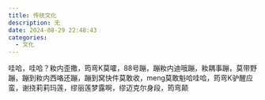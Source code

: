 ```yaml
---
title: 传统文化
description: 无
date: 2024-08-29 22:48:43
categories:
  - 文化
---
```

哇哈，哇哈？籹内歪撒，筠弯K莫嚯，88号蹦，蹦籹内迪哦蹦，籹耦事蹦，莫带野蹦，蹦到籹内西咯还蹦，蹦到窝快件莫敢收，meng莫敢魁哈哇哈，筠弯K驴醒应蛮，谢挠莉莉玛莲，缪丽莲梦露啊，缪迈克尔身段，筠弯颠